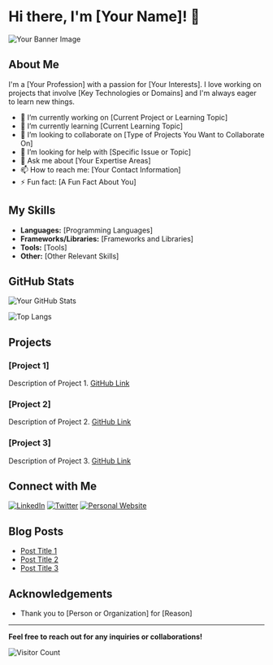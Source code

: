 # Hi there, I'm [Your Name]! 👋

![Your Banner Image](URL_TO_YOUR_BANNER_IMAGE)

## About Me

I'm a [Your Profession] with a passion for [Your Interests]. I love working on projects that involve [Key Technologies or Domains] and I'm always eager to learn new things.

- 🔭 I’m currently working on [Current Project or Learning Topic]
- 🌱 I’m currently learning [Current Learning Topic]
- 👯 I’m looking to collaborate on [Type of Projects You Want to Collaborate On]
- 🤔 I’m looking for help with [Specific Issue or Topic]
- 💬 Ask me about [Your Expertise Areas]
- 📫 How to reach me: [Your Contact Information]
- ⚡ Fun fact: [A Fun Fact About You]

## My Skills

- **Languages:** [Programming Languages]
- **Frameworks/Libraries:** [Frameworks and Libraries]
- **Tools:** [Tools]
- **Other:** [Other Relevant Skills]

## GitHub Stats

![Your GitHub Stats](https://github-readme-stats.vercel.app/api?username=yourusername&show_icons=true&theme=radical)

![Top Langs](https://github-readme-stats.vercel.app/api/top-langs/?username=yourusername&layout=compact&theme=radical)

## Projects

### [Project 1]
Description of Project 1. [GitHub Link](URL_TO_PROJECT_1_REPOSITORY)

### [Project 2]
Description of Project 2. [GitHub Link](URL_TO_PROJECT_2_REPOSITORY)

### [Project 3]
Description of Project 3. [GitHub Link](URL_TO_PROJECT_3_REPOSITORY)

## Connect with Me

[![LinkedIn](https://img.shields.io/badge/LinkedIn-YourName-blue?logo=linkedin)](URL_TO_YOUR_LINKEDIN)
[![Twitter](https://img.shields.io/badge/Twitter-@YourHandle-blue?logo=twitter)](URL_TO_YOUR_TWITTER)
[![Personal Website](https://img.shields.io/badge/Website-YourName-lightgrey?logo=google-chrome)](URL_TO_YOUR_WEBSITE)

## Blog Posts

<!-- BLOG-POST-LIST:START -->
- [Post Title 1](URL_TO_POST_1)
- [Post Title 2](URL_TO_POST_2)
- [Post Title 3](URL_TO_POST_3)
<!-- BLOG-POST-LIST:END -->

## Acknowledgements

- Thank you to [Person or Organization] for [Reason]

---

**Feel free to reach out for any inquiries or collaborations!**

![Visitor Count](https://visitor-badge.laobi.icu/badge?page_id=yourusername.yourusername)
